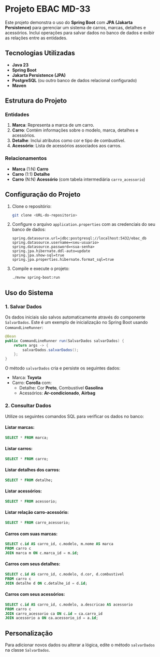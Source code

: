 # Projeto EBAC MD-33

Este projeto demonstra o uso do **Spring Boot** com **JPA (Jakarta Persistence)** para gerenciar um sistema de carros, marcas, detalhes e acessórios. Inclui operações para salvar dados no banco de dados e exibir as relações entre as entidades.

## Tecnologias Utilizadas
- **Java 23**
- **Spring Boot**
- **Jakarta Persistence (JPA)**
- **PostgreSQL** (ou outro banco de dados relacional configurado)
- **Maven**

## Estrutura do Projeto

### Entidades
1. **Marca**: Representa a marca de um carro.
2. **Carro**: Contém informações sobre o modelo, marca, detalhes e acessórios.
3. **Detalhe**: Inclui atributos como cor e tipo de combustível.
4. **Acessório**: Lista de acessórios associados aos carros.

### Relacionamentos
- **Marca** (1:N) **Carro**
- **Carro** (1:1) **Detalhe**
- **Carro** (N:N) **Acessório** (com tabela intermediária `carro_acessorio`)

## Configuração do Projeto

1. Clone o repositório:
   ```bash
   git clone <URL-do-repositorio>
   ```

2. Configure o arquivo `application.properties` com as credenciais do seu banco de dados:
   ```properties
   spring.datasource.url=jdbc:postgresql://localhost:5432/ebac_db
   spring.datasource.username=<seu-usuario>
   spring.datasource.password=<sua-senha>
   spring.jpa.hibernate.ddl-auto=update
   spring.jpa.show-sql=true
   spring.jpa.properties.hibernate.format_sql=true
   ```

3. Compile e execute o projeto:
   ```bash
   ./mvnw spring-boot:run
   ```

## Uso do Sistema

### 1. Salvar Dados
Os dados iniciais são salvos automaticamente através do componente `SalvarDados`. Este é um exemplo de inicialização no Spring Boot usando `CommandLineRunner`:

```java
@Bean
public CommandLineRunner run(SalvarDados salvarDados) {
    return args -> {
        salvarDados.salvarDados();
    };
}
```

O método `salvarDados` cria e persiste os seguintes dados:
- Marca: **Toyota**
- Carro: **Corolla** com:
    - Detalhe: Cor **Preto**, Combustível **Gasolina**
    - Acessórios: **Ar-condicionado**, **Airbag**

### 2. Consultar Dados
Utilize os seguintes comandos SQL para verificar os dados no banco:

#### Listar marcas:
```sql
SELECT * FROM marca;
```

#### Listar carros:
```sql
SELECT * FROM carro;
```

#### Listar detalhes dos carros:
```sql
SELECT * FROM detalhe;
```

#### Listar acessórios:
```sql
SELECT * FROM acessorio;
```

#### Listar relação carro-acessório:
```sql
SELECT * FROM carro_acessorio;
```

#### Carros com suas marcas:
```sql
SELECT c.id AS carro_id, c.modelo, m.nome AS marca
FROM carro c
JOIN marca m ON c.marca_id = m.id;
```

#### Carros com seus detalhes:
```sql
SELECT c.id AS carro_id, c.modelo, d.cor, d.combustivel
FROM carro c
JOIN detalhe d ON c.detalhe_id = d.id;
```

#### Carros com seus acessórios:
```sql
SELECT c.id AS carro_id, c.modelo, a.descricao AS acessorio
FROM carro c
JOIN carro_acessorio ca ON c.id = ca.carro_id
JOIN acessorio a ON ca.acessorio_id = a.id;
```

## Personalização
Para adicionar novos dados ou alterar a lógica, edite o método `salvarDados` na classe `SalvarDados`.



